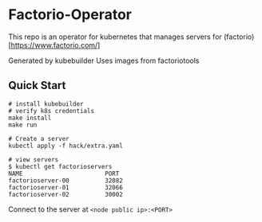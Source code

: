 # Factorio-Operator

This repo is an operator for kubernetes that manages servers for (factorio)[https://www.factorio.com/]

Generated by kubebuilder
Uses images from factoriotools


## Quick Start

```
# install kubebuilder
# verify k8s credentials
make install
make run
```

```
# Create a server
kubectl apply -f hack/extra.yaml
```


```
# view servers
$ kubectl get factorioservers
NAME                       PORT
factorioserver-00          32082
factorioserver-01          32066
factorioserver-02          30002
```

Connect to the server at `<node public ip>:<PORT>`


